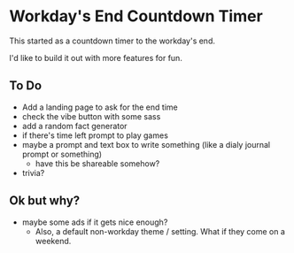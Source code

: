 # Workday's End Countdown Timer
This started as a countdown timer to the workday's end.

I'd like to build it out with more features for fun.

## To Do 
* Add a landing page to ask for the end time 
* check the vibe button with some sass
* add a random fact generator 
* if there's time left prompt to play games
* maybe a prompt and text box to write something (like a dialy journal prompt or something)
  * have this be shareable somehow? 
* trivia? 



## Ok but why? 
* maybe some ads if it gets nice enough? 
  * Also, a default non-workday theme / setting. What if they come on a weekend.

